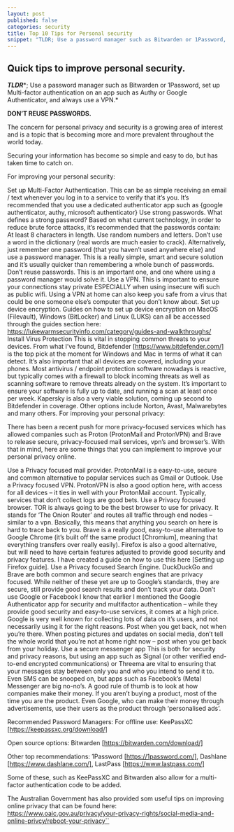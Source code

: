 ```yaml
---
layout: post
published: false
categories: security
title: Top 10 Tips for Personal security
snippet: "TLDR; Use a password manager such as Bitwarden or 1Password, set up Multi-factor authentication on an app such as Authy or Google Authenticator, and always use a VPN."
---
```

<!--rewrite this whole thing...-->
## Quick tips to improve personal security.

***TLDR****; Use a password manager such as Bitwarden or 1Password, set up Multi-factor authentication on an app such as Authy or Google Authenticator, and always use a VPN.*

**DON’T REUSE PASSWORDS.**

The concern for personal privacy and security is a growing area of interest and is a topic that is becoming more and more prevalent throughout the world today.

Securing your information has become so simple and easy to do, but has taken time to catch on.

For improving your personal security:

Set up Multi-Factor Authentication.
This can be as simple receiving an email / text whenever you log in to a service to verify that it’s you.
It’s recommended that you use a dedicated authenticator app such as {google authenticator, authy, microsoft authenticator}
Use strong passwords.
What defines a strong password? Based on what current technology, in order to reduce brute force attacks, it’s recommended that the passwords contain:
At least 8 characters in length.
Use random numbers and letters.
Don’t use a word in the dictionary (real words are much easier to crack).
Alternatively, just remember one password (that you haven’t used anywhere else) and use a password manager. This is a really simple, smart and secure solution and it’s usually quicker than remembering a whole bunch of passwords.
Don’t reuse passwords.
This is an important one, and one where using a password manager would solve it.
Use a VPN.
This is important to ensure your connections stay private ESPECIALLY when using insecure wifi such as public wifi. Using a VPN at home can also keep you safe from a virus that could be one someone else’s computer that you don’t know about.
Set up device encryption.
Guides on how to set up device encryption on MacOS (Filevault), Windows (BitLocker) and Linux (LUKS) can all be accessed through the guides section here: https://lukewarmsecurityinfo.com/category/guides-and-walkthroughs/
Install Virus Protection
This is vital in stopping common threats to your devices. From what I’ve found, Bitdefender [https://www.bitdefender.com/] is the top pick at the moment for Windows and Mac in terms of what it can detect. It’s also important that all devices are covered, including your phones.
Most antivirus / endpoint protection software nowadays is reactive, but typically comes with a firewall to block incoming threats as well as scanning software to remove threats already on the system.
It’s important to ensure your software is fully up to date, and running a scan at least once per week.
Kapersky is also a very viable solution, coming up second to Bitdefender in coverage.
Other options include Norton, Avast, Malwarebytes and many others.
For improving your personal privacy:

There has been a recent push for more privacy-focused services which has allowed companies such as Proton (ProtonMail and ProtonVPN) and Brave to release secure, privacy-focused mail services, vpn’s and browser’s. With that in mind, here are some things that you can implement to improve your personal privacy online.

Use a Privacy focused mail provider.
ProtonMail is a easy-to-use, secure and common alternative to popular services such as Gmail or Outlook.
Use a Privacy focused VPN.
ProtonVPN is also a good option here, with access for all devices – it ties in well with your ProtonMail account. Typically, services that don’t collect logs are good bets.
Use a Privacy focused browser.
TOR is always going to be the best browser to use for privacy. It stands for ‘The Onion Router’ and routes all traffic through end nodes – similar to a vpn. Basically, this means that anything you search on here is hard to trace back to you.
Brave is a really good, easy-to-use alternative to Google Chrome (it’s built off the same product [Chromium], meaning that everything transfers over really easily).
Firefox is also a good alternative, but will need to have certain features adjusted to provide good security and privacy features. I have created a guide on how to use this here [Setting up Firefox guide].
Use a Privacy focused Search Engine.
DuckDuckGo and Brave are both common and secure search engines that are privacy focused. While neither of these yet are up to Google’s standards, they are secure, still provide good search results and don’t track your data.
Don’t use Google or Facebook
I know that earlier I mentioned the Google Authenticator app for security and multifactor authentication – while they provide good security and easy-to-use services, it comes at a high price.
Google is very well known for collecting lots of data on it’s users, and not necessarily using it for the right reasons.
Post when you get back, not when you’re there.
When posting pictures and updates on social media, don’t tell the whole world that you’re not at home right now – post when you get back from your holiday.
Use a secure messenger app
This is both for security and privacy reasons, but using an app such as Signal (or other verified end-to-end encrypted communications) or Threema are vital to ensuring that your messages stay between only you and who you intend to send it to.
Even SMS can be snooped on, but apps such as Facebook’s (Meta) Messenger are big no-no’s.
A good rule of thumb is to look at how companies make their money. If you aren’t buying a product, most of the time you are the product. Even Google, who can make their money through advertisements, use their users as the product through ‘personalised ads’.

Recommended Password Managers:
For offline use: KeePassXC [https://keepassxc.org/download/]

Open source options: Bitwarden [https://bitwarden.com/download/]

Other top recommendations: 1Password [https://1password.com/], Dashlane [https://www.dashlane.com/], LastPass [https://www.lastpass.com/]

Some of these, such as KeePassXC and Bitwarden also allow for a multi-factor authentication code to be added.

The Australian Government has also provided som useful tips on improving online privacy that can be found here: https://www.oaic.gov.au/privacy/your-privacy-rights/social-media-and-online-privcy/reboot-your-privacy``
